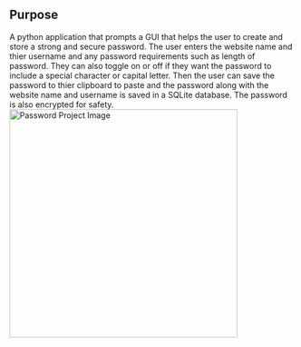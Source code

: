 ## Purpose
A python application that prompts a GUI that helps the user to create and store a strong and secure password. The user enters the website name and thier username and any password requirements such as length of password. They can also toggle on or off if they want the password to include a special character or capital letter. Then the user can save the password to thier clipboard to paste and the password along with the website name and username is saved in a SQLite database. The password is also encrypted for safety.
<img width="402" alt="Password Project Image" src="https://github.com/neelgun17/Password/assets/108558155/32d98060-9eb8-44a0-a607-f9e8812fb4e9">
